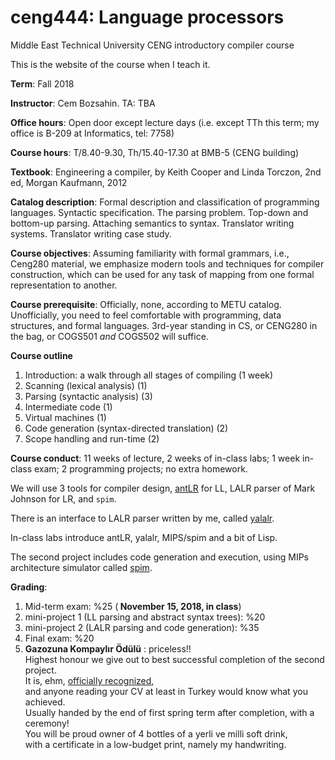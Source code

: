 # ceng444: Language processors
Middle East Technical University CENG introductory compiler course

This is the website of the course when I teach it. 

<b>Term</b>: Fall 2018

<b>Instructor</b>: Cem Bozsahin.  TA: TBA

<b>Office hours</b>: Open door except lecture days (i.e. except TTh this term; my office is B-209 at Informatics, tel: 7758)

<b>Course hours</b>: T/8.40-9.30, Th/15.40-17.30 at BMB-5 (CENG building)

<b>Textbook</b>:
Engineering a compiler</b>, by Keith Cooper and Linda Torczon, 2nd ed,
Morgan Kaufmann, 2012

<b>Catalog description</b>: Formal description and classification of programming languages. Syntactic specification. The parsing problem. Top-down and bottom-up parsing. Attaching semantics to syntax. Translator writing systems. Translator writing case study.

<b>Course objectives</b>: Assuming familiarity with formal grammars, i.e., Ceng280 material, we emphasize modern tools and techniques for compiler construction, which can be used for any task of mapping from one formal representation to another.

<b>Course prerequisite</b>: Officially, none, according to METU catalog. Unofficially, you need to feel comfortable with
 programming, data structures, and formal languages. 3rd-year standing in CS, or CENG280 in the bag, or
 COGS501 *and* COGS502 will suffice.

<b>Course outline</b>

<ol>
<li> Introduction: a walk through all stages of compiling (1 week)
<li> Scanning (lexical analysis) (1)
<li> Parsing (syntactic analysis) (3)
<li> Intermediate code (1)
<li> Virtual machines (1)
<li> Code generation (syntax-directed translation) (2)
<li> Scope handling and run-time (2)
</ol>

<b>Course conduct</b>: 11 weeks of lecture, 2 weeks of in-class labs; 1 week in-class exam; 2 programming projects; no extra homework.

<p>We will use 3 tools for compiler design, <a href="https://github.com/antlr/antlr4">antLR</a>
 for LL, LALR parser of Mark Johnson for LR, and <code>spim</code>.
 
<p>
There is an interface to LALR parser written by me, called <a href="https://github.com/bozsahin/yalalr">yalalr</a>.
 
<p>In-class labs introduce antLR, yalalr, MIPS/spim and  a bit of Lisp.

<p> The second project includes code generation and execution, using
MIPs architecture simulator called <a href="http://spimsimulator.sourceforge.net/">spim</a>.

<b>Grading</b>:
<ol>
 <li> Mid-term exam: %25 (<b> November 15, 2018, in class</b>)
<li> mini-project 1 (LL parsing and abstract syntax trees): %20
<li> mini-project 2 (LALR parsing and code generation): %35
<li> Final exam: %20
 <li><b>Gazozuna Kompaylır Ödülü</b> : priceless!!
  <br> Highest honour we give out to best successful completion of the second project.
  <br> It is, ehm, <a href="https://www.linkedin.com/in/merihakar">officially recognized</a>, 
  <br> and anyone reading your CV at least in Turkey would know what you achieved.
  <br>Usually handed by the end of first spring term after completion, with a ceremony!
  <br>You will be proud owner of 4 bottles of a yerli ve milli soft drink,
  <br>with a certificate in a low-budget print, namely my handwriting.
</ol>
